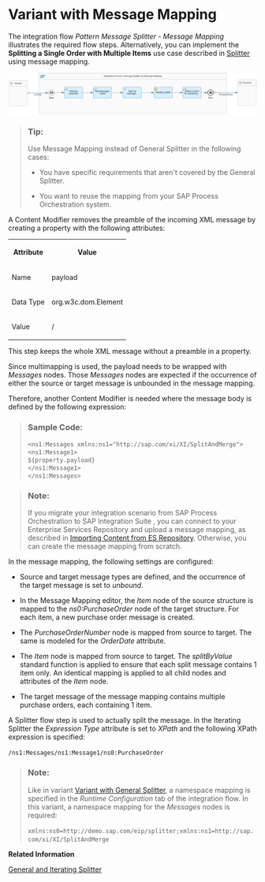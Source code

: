 <!-- loiof6bb2b7d6860418bbe4c0c40e5cacecd -->

# Variant with Message Mapping

The integration flow *Pattern Message Splitter - Message Mapping* illustrates the required flow steps. Alternatively, you can implement the **Splitting a Single Order with Multiple Items** use case described in [Splitter](splitter-4b475ea.md) using message mapping.

 ![](images/Splitter_Message_Mapping_9af27cd.png) 

> ### Tip:  
> Use Message Mapping instead of General Splitter in the following cases:
> 
> -   You have specific requirements that aren't covered by the General Splitter.
> 
> -   You want to reuse the mapping from your SAP Process Orchestration system.

A Content Modifier removes the preamble of the incoming XML message by creating a property with the following attributes:


<table>
<tr>
<th valign="top">

Attribute



</th>
<th valign="top">

Value



</th>
</tr>
<tr>
<td valign="top">

Name



</td>
<td valign="top">

payload



</td>
</tr>
<tr>
<td valign="top">

Data Type



</td>
<td valign="top">

org.w3c.dom.Element



</td>
</tr>
<tr>
<td valign="top">

Value



</td>
<td valign="top">

/



</td>
</tr>
</table>

This step keeps the whole XML message without a preamble in a property.

Since multimapping is used, the payload needs to be wrapped with *Messages* nodes. Those *Messages* nodes are expected if the occurrence of either the source or target message is unbounded in the message mapping.

Therefore, another Content Modifier is needed where the message body is defined by the following expression:

> ### Sample Code:  
> ```
> <ns1:Messages xmlns:ns1="http://sap.com/xi/XI/SplitAndMerge">
> <ns1:Message1>
> ${property.payload}
> </ns1:Message1>
> </ns1:Messages>
> ```

> ### Note:  
> If you migrate your integration scenario from SAP Process Orchestration to SAP Integration Suite , you can connect to your Enterprise Services Repository and upload a message mapping, as described in [Importing Content from ES Repository](importing-content-from-es-repository-53db5fb.md). Otherwise, you can create the message mapping from scratch.

In the message mapping, the following settings are configured:

-   Source and target message types are defined, and the occurrence of the target message is set to *unbound*.

-   In the Message Mapping editor, the *Item* node of the source structure is mapped to the *ns0:PurchaseOrder* node of the target structure. For each item, a new purchase order message is created.

-   The *PurchaseOrderNumber* node is mapped from source to target. The same is modeled for the *OrderDate* attribute.

-   The *Item* node is mapped from source to target. The *splitByValue* standard function is applied to ensure that each split message contains 1 item only. An identical mapping is applied to all child nodes and attributes of the *Item* node.

-   The target message of the message mapping contains multiple purchase orders, each containing 1 item.


A Splitter flow step is used to actually split the message. In the Iterating Splitter the *Expression Type* attribute is set to *XPath* and the following XPath expression is specified:

`/ns1:Messages/ns1:Message1/ns0:PurchaseOrder`

> ### Note:  
> Like in variant [Variant with General Splitter](variant-with-general-splitter-cba1ecb.md), a namespace mapping is specified in the *Runtime Configuration* tab of the integration flow. In this variant, a namespace mapping for the *Messages* nodes is required:
> 
> `xmlns:ns0=http://demo.sap.com/eip/splitter;xmlns:ns1=http://sap.com/xi/XI/SplitAndMerge`

**Related Information**  


[General and Iterating Splitter](general-and-iterating-splitter-b49d088.md "The two splitter types General Splitter and Iterative Splitter behave differently in their handling of the enveloping elements of the input message.")

